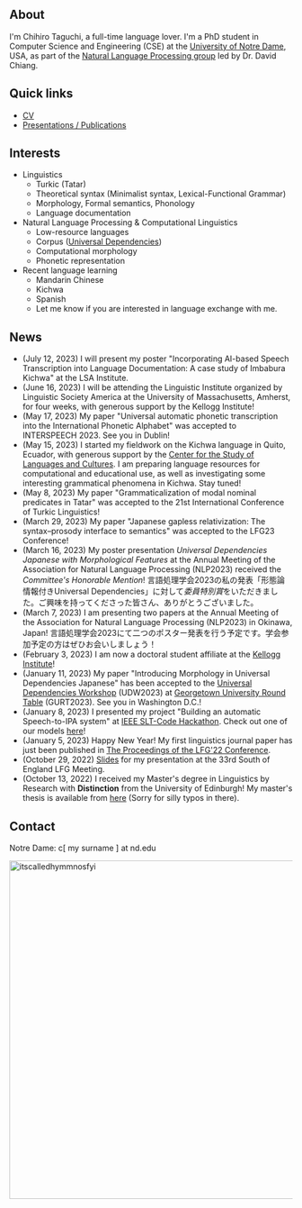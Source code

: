 ## About

I'm Chihiro Taguchi, a full-time language lover.
I'm a PhD student in Computer Science and Engineering (CSE) at the [University of Notre Dame](https://nd.edu), USA,
as part of the [Natural Language Processing group](https://nlp.nd.edu) led by Dr. David Chiang.
<br />

## Quick links
- [CV](./assets/pdf/CV_compact_may2023.pdf)
- [Presentations / Publications](./pub.md)

## Interests
- Linguistics
    - Turkic (Tatar)
    - Theoretical syntax (Minimalist syntax, Lexical-Functional Grammar)
    - Morphology, Formal semantics, Phonology
    - Language documentation
- Natural Language Processing & Computational Linguistics
    - Low-resource languages
    - Corpus ([Universal Dependencies](https://universaldependencies.org/))
    - Computational morphology
    - Phonetic representation
- Recent language learning
    - Mandarin Chinese
    - Kichwa
    - Spanish
    - Let me know if you are interested in language exchange with me. 

## News
- (July 12, 2023) I will present my poster "Incorporating AI-based Speech Transcription into Language Documentation: A case study of Imbabura Kichwa" at the LSA Institute.
- (June 16, 2023) I will be attending the Linguistic Institute organized by Linguistic Society America at the University of Massachusetts, Amherst, for four weeks, with generous support by the Kellogg Institute!
- (May 17, 2023) My paper "Universal automatic phonetic transcription into the International Phonetic Alphabet" was accepted to INTERSPEECH 2023. See you in Dublin!
- (May 15, 2023) I started my fieldwork on the Kichwa language in Quito, Ecuador, with generous support by the [Center for the Study of Languages and Cultures](https://cslc.nd.edu/). I am preparing language resources for computational and educational use, as well as investigating some interesting grammatical phenomena in Kichwa. Stay tuned!
- (May 8, 2023) My paper "Grammaticalization of modal nominal predicates in Tatar" was accepted to the 21st International Conference of Turkic Linguistics!
- (March 29, 2023) My paper "Japanese gapless relativization: The syntax–prosody interface to semantics" was accepted to the LFG23 Conference! 
- (March 16, 2023) My poster presentation *Universal Dependencies Japanese with Morphological Features* at the Annual Meeting of the Association for Natural Language Processing (NLP2023) received the *Committee's Honorable Mention*!
言語処理学会2023の私の発表「形態論情報付きUniversal Dependencies」に対して*委員特別賞*をいただきました。ご興味を持ってくださった皆さん、ありがとうございました。
- (March 7, 2023) I am presenting two papers at the Annual Meeting of the Association for Natural Language Processing (NLP2023) in Okinawa, Japan!
言語処理学会2023にて二つのポスター発表を行う予定です。学会参加予定の方はぜひお会いしましょう！
- (February 3, 2023) I am now a doctoral student affiliate at the [Kellogg Institute](https://kellogg.nd.edu)!
- (January 11, 2023) My paper "Introducing Morphology in Universal Dependencies Japanese" has been accepted to the [Universal Dependencies Workshop](https://gurt.georgetown.edu/gurt-2023/udw-call-for-papers/) (UDW2023) at [Georgetown University Round Table](https://gurt.georgetown.edu/gurt-2023/) (GURT2023). See you in Washington D.C.!
- (January 8, 2023) I presented my project "Building an automatic Speech-to-IPA system" at [IEEE SLT-Code Hackathon](https://slt2022.org/hackathon.php). Check out one of our models [here](https://huggingface.co/ctaguchi/slt-wav2vec2-japlmthu-ipa)!
- (January 5, 2023) Happy New Year! My first linguistics journal paper has just been published in [The Proceedings of the LFG'22 Conference](https://ojs.ub.uni-konstanz.de/lfg/index.php/main/index).
- (October 29, 2022) [Slides](./assets/pdf/LFG_SE.pdf) for my presentation at the 33rd South of England LFG Meeting.
- (October 13, 2022) I received my Master's degree in Linguistics by Research with <b>Distinction</b> from the University of Edinburgh!
My master's thesis is available from [here](./assets/pdf/MScR_dissertation_final.pdf) (Sorry for silly typos in there).

## Contact
Notre Dame: c[ my surname ] at nd.edu

<img width="601" alt="itscalledhymmnosfyi" src="https://user-images.githubusercontent.com/72488381/213342087-609e6bf7-07c2-4a76-b529-710e34e11c1e.png">
